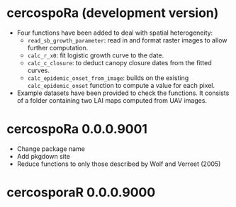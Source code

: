 # cercospoRa (development version)
  - Four functions have been added to deal with spatial heterogeneity:
    - `read_sb_growth_parameter`: read in and format raster images to allow 
     further computation.
    - `calc_r_x0`: fit logistic growth curve to the date.
    - `calc_c_closure`: to deduct canopy closure dates from the fitted curves.
    - `calc_epidemic_onset_from_image`: builds on the existing `calc_epidemic_onset` 
    function to compute a value for each pixel.
  - Example datasets have been provided to check the functions. 
  It consists of a folder containing two LAI maps computed from UAV images.  


# cercospoRa 0.0.0.9001
 - Change package name  
 - Add pkgdown site  
 - Reduce functions to only those described by Wolf and Verreet (2005)  

# cercosporaR 0.0.0.9000
